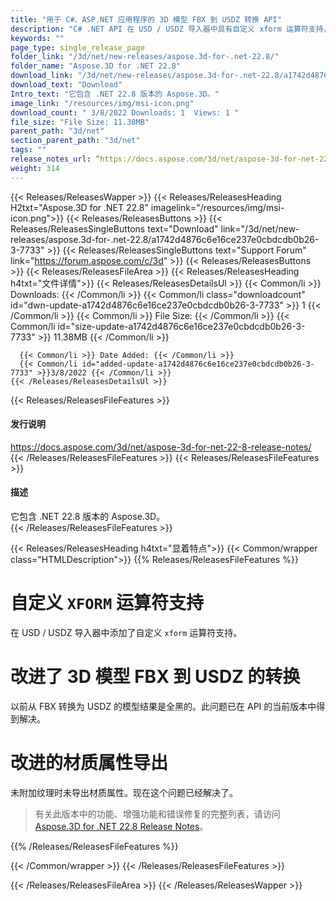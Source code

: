 ```yaml
---
title: "用于 C#、ASP.NET 应用程序的 3D 模型 FBX 到 USDZ 转换 API"
description: "C# .NET API 在 USD / USDZ 导入器中具有自定义 xform 运算符支持，改进了 3D 模型 FBX 到 USDZ 的转换，导出材料属性没有任何问题。"
keywords: ""
page_type: single_release_page
folder_link: "/3d/net/new-releases/aspose.3d-for-.net-22.8/"
folder_name: "Aspose.3D for .NET 22.8"
download_link: "/3d/net/new-releases/aspose.3d-for-.net-22.8/a1742d4876c6e16ce237e0cbdcdb0b26-3-7733"
download_text: "Download"
Intro_text: "它包含 .NET 22.8 版本的 Aspose.3D。"
image_link: "/resources/img/msi-icon.png"
download_count: " 3/8/2022 Downloads: 1  Views: 1 "
file_size: "File Size: 11.38MB"
parent_path: "3d/net"
section_parent_path: "3d/net"
tags: ""
release_notes_url: “https://docs.aspose.com/3d/net/aspose-3d-for-net-22-8-release-notes/”
weight: 314
---
```


{{< Releases/ReleasesWapper >}}
  {{< Releases/ReleasesHeading H2txt="Aspose.3D for .NET 22.8" imagelink="/resources/img/msi-icon.png">}}
  {{< Releases/ReleasesButtons >}}
    {{< Releases/ReleasesSingleButtons text="Download" link="/3d/net/new-releases/aspose.3d-for-.net-22.8/a1742d4876c6e16ce237e0cbdcdb0b26-3-7733" >}}
    {{< Releases/ReleasesSingleButtons text="Support Forum" link="https://forum.aspose.com/c/3d" >}}
  {{< Releases/ReleasesButtons >}}
  {{< Releases/ReleasesFileArea >}}
    {{< Releases/ReleasesHeading h4txt="文件详情">}}
    {{< Releases/ReleasesDetailsUl >}}
      {{< Common/li >}} Downloads: {{< /Common/li >}}
      {{< Common/li class="downloadcount" id="dwn-update-a1742d4876c6e16ce237e0cbdcdb0b26-3-7733" >}} 1 {{< /Common/li >}}
      {{< Common/li >}} File Size: {{< /Common/li >}}
      {{< Common/li id="size-update-a1742d4876c6e16ce237e0cbdcdb0b26-3-7733" >}} 11.38MB {{< /Common/li >}}

      {{< Common/li >}} Date Added: {{< /Common/li >}}
      {{< Common/li id="added-update-a1742d4876c6e16ce237e0cbdcdb0b26-3-7733" >}}3/8/2022 {{< /Common/li >}}
    {{< /Releases/ReleasesDetailsUl >}}

  {{< Releases/ReleasesFileFeatures >}}
      <h4>发行说明</h4><div><a href='https://docs.aspose.com/3d/net/aspose-3d-for-net-22-8-release-notes/'>https://docs.aspose.com/3d/net/aspose-3d-for-net-22-8-release-notes/</a></div>
  {{< /Releases/ReleasesFileFeatures >}}
  {{< Releases/ReleasesFileFeatures >}}
      <h4>描述</h4><div class="HTMLDescription">它包含 .NET 22.8 版本的 Aspose.3D。</div>
  {{< /Releases/ReleasesFileFeatures >}}

{{< Releases/ReleasesHeading h4txt="显着特点">}}
{{< Common/wrapper class="HTMLDescription">}}
{{% Releases/ReleasesFileFeatures %}}

# 自定义 `XFORM` 运算符支持

在 USD / USDZ 导入器中添加了自定义 `xform` 运算符支持。

# 改进了 3D 模型 FBX 到 USDZ 的转换

以前从 FBX 转换为 USDZ 的模型结果是全黑的。此问题已在 API 的当前版本中得到解决。

# 改进的材质属性导出

未附加纹理时未导出材质属性。现在这个问题已经解决了。

> 有关此版本中的功能、增强功能和错误修复的完整列表，请访问 [Aspose.3D for .NET 22.8 Release Notes](https://docs.aspose.com/3d/net/aspose-3d-for-net-22-8-release-notes/)。

{{% /Releases/ReleasesFileFeatures %}}

{{< /Common/wrapper >}}
{{< /Releases/ReleasesFileFeatures >}}

{{< /Releases/ReleasesFileArea >}}
{{< /Releases/ReleasesWapper >}}

